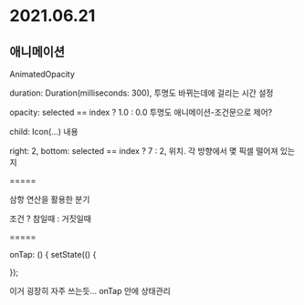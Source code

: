 # 2021.06.21

## 애니메이션

AnimatedOpacity

duration: Duration(milliseconds: 300), 
투명도 바뀌는데에 걸리는 시간 설정

opacity: selected == index ? 1.0 : 0.0 
투명도 애니메이션-조건문으로 제어?

child: Icon(...)
내용

right: 2,
bottom: selected == index ? 7 : 2,
위치. 각 방향에서 몇 픽셀 떨어져 있는지

=====

삼항 연산을 활용한 분기

조건 ? 참일때 : 거짓일때

=====

onTap: () {
    setState(() {

});


이거 굉장히 자주 쓰는듯... onTap 안에 상태관리